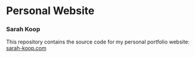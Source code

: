 # Personal Website

### Sarah Koop

This repository contains the source code for my personal portfolio website: [sarah-koop.com](www.sarah-koop.com)
